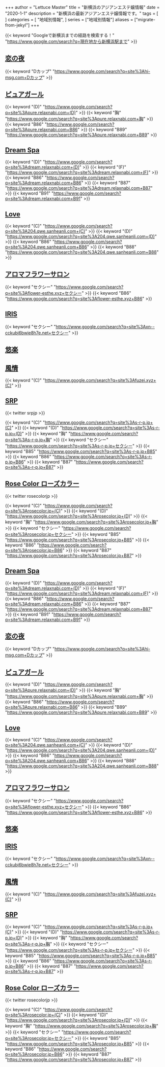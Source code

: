 +++
author = "Lettuce Master"
title = "新横浜のアジアンエステ嬢情報"
date = "2020-1-1"
description = "新横浜の最新アジアンエステ嬢情報です。"
tags = [
]
categories = [
    "地域別情報",
]
series = ["地域別情報"]
aliases = ["migrate-from-jekyl"]
+++

{{< keyword "Googleで新横浜までの経路を検索する！" "https://www.google.com/search?q=現在地から新横浜駅まで" >}}

## [恋の夜](http://hi-msg.com/koinoyoru/)
{{< keyword "Dカップ" "https://www.google.com/search?q=site%3Ahi-msg.com+Dカップ" >}} 

## [ピュアガール](http://pure.relaxnabi.com/)
{{< keyword "(D)" "https://www.google.com/search?q=site%3Apure.relaxnabi.com+(D)" >}} {{< keyword "胸" "https://www.google.com/search?q=site%3Apure.relaxnabi.com+胸" >}} {{< keyword "B86" "https://www.google.com/search?q=site%3Apure.relaxnabi.com+B86" >}} {{< keyword "B89" "https://www.google.com/search?q=site%3Apure.relaxnabi.com+B89" >}} 

## [Dream Spa](http://dream.relaxnabi.com/)
{{< keyword "(D)" "https://www.google.com/search?q=site%3Adream.relaxnabi.com+(D)" >}} {{< keyword "(F)" "https://www.google.com/search?q=site%3Adream.relaxnabi.com+(F)" >}} {{< keyword "B86" "https://www.google.com/search?q=site%3Adream.relaxnabi.com+B86" >}} {{< keyword "B87" "https://www.google.com/search?q=site%3Adream.relaxnabi.com+B87" >}} {{< keyword "B91" "https://www.google.com/search?q=site%3Adream.relaxnabi.com+B91" >}} 

## [Love](http://204.qwe.sanheanli.com/)
{{< keyword "(C)" "https://www.google.com/search?q=site%3A204.qwe.sanheanli.com+(C)" >}} {{< keyword "(D)" "https://www.google.com/search?q=site%3A204.qwe.sanheanli.com+(D)" >}} {{< keyword "B86" "https://www.google.com/search?q=site%3A204.qwe.sanheanli.com+B86" >}} {{< keyword "B88" "https://www.google.com/search?q=site%3A204.qwe.sanheanli.com+B88" >}} 

## [アロマフラワーサロン](http://flower-esthe.xyz/)
{{< keyword "セクシー" "https://www.google.com/search?q=site%3Aflower-esthe.xyz+セクシー" >}} {{< keyword "B86" "https://www.google.com/search?q=site%3Aflower-esthe.xyz+B86" >}} 

## [IRIS](http://xn--cckubj6bwie8h7e.net/)
{{< keyword "セクシー" "https://www.google.com/search?q=site%3Axn--cckubj6bwie8h7e.net+セクシー" >}} 

## [悠楽](http://www.awaspa-est.net/)


## [風情](http://fuzei.xyz/)
{{< keyword "(C)" "https://www.google.com/search?q=site%3Afuzei.xyz+(C)" >}} 

## [SRP](https://s-r-p.jp/)


{{< twitter srpjp >}}

{{< keyword "(C)" "https://www.google.com/search?q=site%3As-r-p.jp+(C)" >}} {{< keyword "(D)" "https://www.google.com/search?q=site%3As-r-p.jp+(D)" >}} {{< keyword "胸" "https://www.google.com/search?q=site%3As-r-p.jp+胸" >}} {{< keyword "セクシー" "https://www.google.com/search?q=site%3As-r-p.jp+セクシー" >}} {{< keyword "B85" "https://www.google.com/search?q=site%3As-r-p.jp+B85" >}} {{< keyword "B86" "https://www.google.com/search?q=site%3As-r-p.jp+B86" >}} {{< keyword "B87" "https://www.google.com/search?q=site%3As-r-p.jp+B87" >}} 

## [Rose Color ローズカラー](https://rosecolor.jp/)


{{< twitter rosecolorjp >}}

{{< keyword "(C)" "https://www.google.com/search?q=site%3Arosecolor.jp+(C)" >}} {{< keyword "(D)" "https://www.google.com/search?q=site%3Arosecolor.jp+(D)" >}} {{< keyword "胸" "https://www.google.com/search?q=site%3Arosecolor.jp+胸" >}} {{< keyword "セクシー" "https://www.google.com/search?q=site%3Arosecolor.jp+セクシー" >}} {{< keyword "B85" "https://www.google.com/search?q=site%3Arosecolor.jp+B85" >}} {{< keyword "B86" "https://www.google.com/search?q=site%3Arosecolor.jp+B86" >}} {{< keyword "B87" "https://www.google.com/search?q=site%3Arosecolor.jp+B87" >}} 

## [Dream Spa](http://dream.relaxnabi.com/)
{{< keyword "(D)" "https://www.google.com/search?q=site%3Adream.relaxnabi.com+(D)" >}} {{< keyword "(F)" "https://www.google.com/search?q=site%3Adream.relaxnabi.com+(F)" >}} {{< keyword "B86" "https://www.google.com/search?q=site%3Adream.relaxnabi.com+B86" >}} {{< keyword "B87" "https://www.google.com/search?q=site%3Adream.relaxnabi.com+B87" >}} {{< keyword "B91" "https://www.google.com/search?q=site%3Adream.relaxnabi.com+B91" >}} 

## [恋の夜](http://hi-msg.com/koinoyoru/)
{{< keyword "Dカップ" "https://www.google.com/search?q=site%3Ahi-msg.com+Dカップ" >}} 

## [ピュアガール](http://pure.relaxnabi.com/)
{{< keyword "(D)" "https://www.google.com/search?q=site%3Apure.relaxnabi.com+(D)" >}} {{< keyword "胸" "https://www.google.com/search?q=site%3Apure.relaxnabi.com+胸" >}} {{< keyword "B86" "https://www.google.com/search?q=site%3Apure.relaxnabi.com+B86" >}} {{< keyword "B89" "https://www.google.com/search?q=site%3Apure.relaxnabi.com+B89" >}} 

## [Love](http://204.qwe.sanheanli.com/)
{{< keyword "(C)" "https://www.google.com/search?q=site%3A204.qwe.sanheanli.com+(C)" >}} {{< keyword "(D)" "https://www.google.com/search?q=site%3A204.qwe.sanheanli.com+(D)" >}} {{< keyword "B86" "https://www.google.com/search?q=site%3A204.qwe.sanheanli.com+B86" >}} {{< keyword "B88" "https://www.google.com/search?q=site%3A204.qwe.sanheanli.com+B88" >}} 

## [アロマフラワーサロン](http://flower-esthe.xyz/)
{{< keyword "セクシー" "https://www.google.com/search?q=site%3Aflower-esthe.xyz+セクシー" >}} {{< keyword "B86" "https://www.google.com/search?q=site%3Aflower-esthe.xyz+B86" >}} 

## [悠楽](http://www.awaspa-est.net/)


## [IRIS](http://xn--cckubj6bwie8h7e.net/)
{{< keyword "セクシー" "https://www.google.com/search?q=site%3Axn--cckubj6bwie8h7e.net+セクシー" >}} 

## [風情](http://fuzei.xyz/)
{{< keyword "(C)" "https://www.google.com/search?q=site%3Afuzei.xyz+(C)" >}} 

## [SRP](https://s-r-p.jp/)
{{< keyword "(C)" "https://www.google.com/search?q=site%3As-r-p.jp+(C)" >}} {{< keyword "(D)" "https://www.google.com/search?q=site%3As-r-p.jp+(D)" >}} {{< keyword "胸" "https://www.google.com/search?q=site%3As-r-p.jp+胸" >}} {{< keyword "セクシー" "https://www.google.com/search?q=site%3As-r-p.jp+セクシー" >}} {{< keyword "B85" "https://www.google.com/search?q=site%3As-r-p.jp+B85" >}} {{< keyword "B86" "https://www.google.com/search?q=site%3As-r-p.jp+B86" >}} {{< keyword "B87" "https://www.google.com/search?q=site%3As-r-p.jp+B87" >}} 

## [Rose Color ローズカラー](https://rosecolor.jp/)


{{< twitter rosecolorjp >}}

{{< keyword "(C)" "https://www.google.com/search?q=site%3Arosecolor.jp+(C)" >}} {{< keyword "(D)" "https://www.google.com/search?q=site%3Arosecolor.jp+(D)" >}} {{< keyword "胸" "https://www.google.com/search?q=site%3Arosecolor.jp+胸" >}} {{< keyword "セクシー" "https://www.google.com/search?q=site%3Arosecolor.jp+セクシー" >}} {{< keyword "B85" "https://www.google.com/search?q=site%3Arosecolor.jp+B85" >}} {{< keyword "B86" "https://www.google.com/search?q=site%3Arosecolor.jp+B86" >}} {{< keyword "B87" "https://www.google.com/search?q=site%3Arosecolor.jp+B87" >}} 

